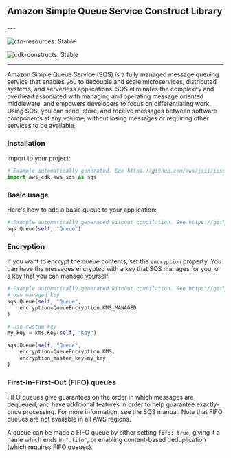 ## Amazon Simple Queue Service Construct Library

<!--BEGIN STABILITY BANNER-->---


![cfn-resources: Stable](https://img.shields.io/badge/cfn--resources-stable-success.svg?style=for-the-badge)

![cdk-constructs: Stable](https://img.shields.io/badge/cdk--constructs-stable-success.svg?style=for-the-badge)

---
<!--END STABILITY BANNER-->

Amazon Simple Queue Service (SQS) is a fully managed message queuing service that
enables you to decouple and scale microservices, distributed systems, and serverless
applications. SQS eliminates the complexity and overhead associated with managing and
operating message oriented middleware, and empowers developers to focus on differentiating work.
Using SQS, you can send, store, and receive messages between software components at any volume,
without losing messages or requiring other services to be available.

### Installation

Import to your project:

```python
# Example automatically generated. See https://github.com/aws/jsii/issues/826
import aws_cdk.aws_sqs as sqs
```

### Basic usage

Here's how to add a basic queue to your application:

```python
# Example automatically generated without compilation. See https://github.com/aws/jsii/issues/826
sqs.Queue(self, "Queue")
```

### Encryption

If you want to encrypt the queue contents, set the `encryption` property. You can have
the messages encrypted with a key that SQS manages for you, or a key that you
can manage yourself.

```python
# Example automatically generated without compilation. See https://github.com/aws/jsii/issues/826
# Use managed key
sqs.Queue(self, "Queue",
    encryption=QueueEncryption.KMS_MANAGED
)

# Use custom key
my_key = kms.Key(self, "Key")

sqs.Queue(self, "Queue",
    encryption=QueueEncryption.KMS,
    encryption_master_key=my_key
)
```

### First-In-First-Out (FIFO) queues

FIFO queues give guarantees on the order in which messages are dequeued, and have additional
features in order to help guarantee exactly-once processing. For more information, see
the SQS manual. Note that FIFO queues are not available in all AWS regions.

A queue can be made a FIFO queue by either setting `fifo: true`, giving it a name which ends
in `".fifo"`, or enabling content-based deduplication (which requires FIFO queues).
